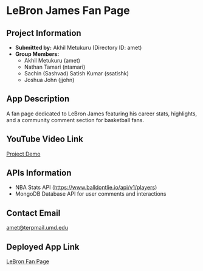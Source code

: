 # LeBron James Fan Page

## Project Information
- **Submitted by:** Akhil Metukuru (Directory ID: amet)
- **Group Members:** 
  - Akhil Metukuru (amet)
  - Nathan Tamari (ntamari)
  - Sachin (Sashvad) Satish Kumar (ssatishk)
  - Joshua John (jjohn)

## App Description
A fan page dedicated to LeBron James featuring his career stats, highlights, and a community comment section for basketball fans.

## YouTube Video Link
[Project Demo](https://www.youtube.com/watch?v=Yc8qtS2k3dU)

## APIs Information
- NBA Stats API (https://www.balldontlie.io/api/v1/players)
- MongoDB Database API for user comments and interactions

## Contact Email
amet@terpmail.umd.edu

## Deployed App Link
[LeBron Fan Page](https://lebron-james-the-goat-335finalproject.onrender.com)
